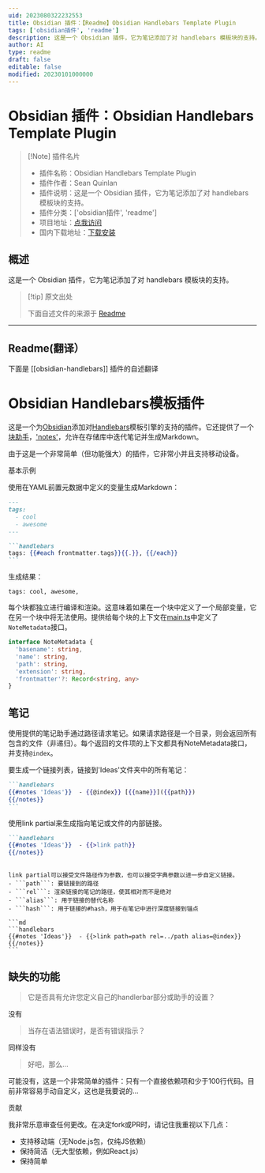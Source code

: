 ```yaml
---
uid: 2023080322232553
title: Obsidian 插件：【Readme】Obsidian Handlebars Template Plugin
tags: ['obsidian插件', 'readme']
description: 这是一个 Obsidian 插件，它为笔记添加了对 handlebars 模板块的支持。
author: AI
type: readme
draft: false
editable: false
modified: 20230101000000
---
```


# Obsidian 插件：Obsidian Handlebars Template Plugin

> [!Note] 插件名片
> - 插件名称：Obsidian Handlebars Template Plugin
> - 插件作者：Sean Quinlan
> - 插件说明：这是一个 Obsidian 插件，它为笔记添加了对 handlebars 模板块的支持。
> - 插件分类：['obsidian插件', 'readme']
> - 项目地址：[点我访问](https://github.com/sbquinlan/obsidian-handlebars)
> - 国内下载地址：[下载安装](https://pkmer.cn/products/plugin/pluginMarket/?obsidian-handlebars)

## 概述

这是一个 Obsidian 插件，它为笔记添加了对 handlebars 模板块的支持。



> [!tip] 原文出处
> 
>下面自述文件的来源于 [Readme](https://ghproxy.net/https://raw.githubusercontent.com/sbquinlan/obsidian-handlebars/master/README.md)
> 

---

## Readme(翻译）

下面是 [[obsidian-handlebars]] 插件的自述翻译


# Obsidian Handlebars模板插件

这是一个为[Obsidian](https://obsidian.md)添加对[Handlebars](https://handlebarsjs.com/)模板引擎的支持的插件。它还提供了一个[块助手](https://handlebarsjs.com/guide/block-helpers.html)，['notes'](#notes)，允许在存储库中迭代笔记并生成Markdown。

由于这是一个非常简单（但功能强大）的插件，它非常小并且支持移动设备。

基本示例

使用在YAML前置元数据中定义的变量生成Markdown：

`````md
---
tags:
  - cool
  - awesome
---

```handlebars
tags: {{#each frontmatter.tags}}{{.}}, {{/each}}
```
`````

生成结果：

```
tags: cool, awesome, 
```
 
每个块都独立进行编译和渲染。这意味着如果在一个块中定义了一个局部变量，它在另一个块中将无法使用。提供给每个块的上下文在[main.ts](/main.ts)中定义了```NoteMetadata```接口。

```ts
interface NoteMetadata {
  'basename': string,
  'name': string,
  'path': string, 
  'extension': string,
  'frontmatter'?: Record<string, any>
}
```

## 笔记

使用提供的笔记助手通过路径请求笔记。如果请求路径是一个目录，则会返回所有包含的文件（非递归）。每个返回的文件项的上下文都具有NoteMetadata接口，并支持```@index```。

要生成一个链接列表，链接到'Ideas'文件夹中的所有笔记：
`````md
```handlebars
{{#notes 'Ideas'}}  - {{@index}} [{{name}}]({{path}})
{{/notes}}
```
`````

使用link partial来生成指向笔记或文件的内部链接。

```md
```handlebars
{{#notes 'Ideas'}}  - {{>link path}}
{{/notes}}
```
`````

link partial可以接受文件路径作为参数，也可以接受字典参数以进一步自定义链接。
- ```path```: 要链接到的路径
- ```rel```: 渲染链接的笔记的路径，使其相对而不是绝对
- ```alias```: 用于链接的替代名称
- ```hash```: 用于链接的#hash，用于在笔记中进行深度链接到锚点

```md
```handlebars
{{#notes 'Ideas'}}  - {{>link path=path rel=../path alias=@index}}
{{/notes}}
```
`````

## 缺失的功能

> 它是否具有允许您定义自己的handlerbar部分或助手的设置？

没有

> 当存在语法错误时，是否有错误指示？

同样没有

> 好吧，那么...

可能没有，这是一个非常简单的插件：只有一个直接依赖项和少于100行代码。目前非常容易手动自定义，这也是我要说的...

贡献

我非常乐意审查任何更改。在决定fork或PR时，请记住我重视以下几点：
- 支持移动端（无Node.js包，仅纯JS依赖）
- 保持简洁（无大型依赖，例如React.js）
- 保持简单



